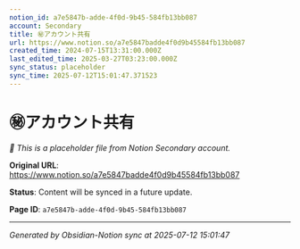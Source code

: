 ```yaml
---
notion_id: a7e5847b-adde-4f0d-9b45-584fb13bb087
account: Secondary
title: ㊙️アカウント共有
url: https://www.notion.so/a7e5847badde4f0d9b45584fb13bb087
created_time: 2024-07-15T13:31:00.000Z
last_edited_time: 2025-03-27T03:23:00.000Z
sync_status: placeholder
sync_time: 2025-07-12T15:01:47.371523
---
```


# ㊙️アカウント共有

*🔄 This is a placeholder file from Notion Secondary account.*

**Original URL**: https://www.notion.so/a7e5847badde4f0d9b45584fb13bb087

**Status**: Content will be synced in a future update.

**Page ID**: `a7e5847b-adde-4f0d-9b45-584fb13bb087`

---

*Generated by Obsidian-Notion sync at 2025-07-12 15:01:47*
